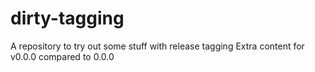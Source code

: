 # dirty-tagging
A repository to try out some stuff with release tagging
Extra content for v0.0.0 compared to 0.0.0
